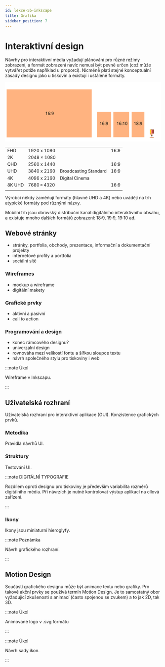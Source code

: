 ```yaml
---
id: lekce-5b-inkscape
title: Grafika
sidebar_position: 7
---
```


# Interaktivní design
Návrhy pro interaktivní média vyžadují plánování pro různé režimy zobrazení, a formát zobrazení navíc nemusí být pevně určen (což může vytvářet potíže například u proporcí). Nicméně platí stejné konceptuální zásady designu jako u tiskovin a existují i ustálené formáty.

![image](./images/inkscape-websizes.svg)

|        |             |                       |      |
|--------|-------------|-----------------------|------|
| FHD    | 1920 x 1080 |                       | 16:9 |
| 2K     | 2048 × 1080 |                       |      |
| QHD    | 2560 x 1440 |                       | 16:9 |
| UHD    | 3840 x 2160 | Broadcasting Standard | 16:9 |
| 4K     | 4096 x 2160 | Digital Cinema        |      |
| 8K UHD | 7680 × 4320 |                       | 16:9 |
|        |             |                       |      |

Výrobci někdy zaměňují formáty (hlavně UHD a 4K) nebo uvádějí na trh atypické formáty pod různými názvy.

Mobilní trh jsou obrovský distribuční kanál digitálního interaktivního obsahu, a existuje mnoho dalších formátů zobrazení: 18:9, 19:9, 19:10 ad.

## Webové stránky
- stránky, portfolia, obchody, prezentace, informační a dokumentační projekty
- internetové profily a portfolia
- sociální sítě

### Wireframes
- mockup a wireframe
- digitální makety

### Grafické prvky
- aktivní a pasívní
- call to action
### Programování a design
- konec rámcového designu?
- univerzální design
- rovnováha mezi velikostí fontu a šířkou sloupce textu
- návrh společného stylu pro tiskoviny i web

:::note Úkol

 Wireframe v Inkscapu.

:::

## Uživatelská rozhraní
Uživatelská rozhraní pro interaktivní aplikace  (GUI). Konzistence grafických prvků.
### Metodika
Pravidla návrhů UI.
### Struktury
Testování UI.

:::note DIGITÁLNÍ TYPOGRAFIE

Rozdílem oproti designu pro tiskoviny je především variabilita rozměrů digitálního média. Při návrzích je nutné kontrolovat výstup aplikací na cílová zařízení.

:::
### Ikony
Ikony jsou miniaturní hieroglyfy.


:::note Poznámka

 Návrh grafického rozhraní.

:::

## Motion Design

Součástí grafického designu může být animace textu nebo grafiky. Pro takové akční prvky se používá termín Motion Design. Je to samostatný obor vyžadující zkušenosti s animací (často spojenou se zvukem) a to jak 2D, tak 3D.


:::note Úkol

 Animované logo v .svg formátu

:::

:::note Úkol

 Návrh sady ikon.


:::
